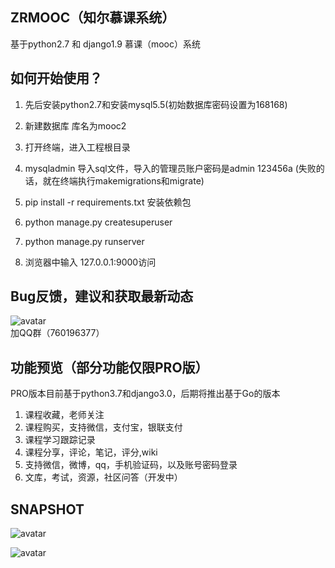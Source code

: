 ## ZRMOOC（知尔慕课系统）
基于python2.7 和 django1.9 慕课（mooc）系统


## 如何开始使用？
1. 先后安装python2.7和安装mysql5.5(初始数据库密码设置为168168)

2. 新建数据库 库名为mooc2

3. 打开终端，进入工程根目录

4. mysqladmin 导入sql文件，导入的管理员账户密码是admin 123456a
(失败的话，就在终端执行makemigrations和migrate)

5. pip install -r requirements.txt 安装依赖包

6. python manage.py createsuperuser

7. python manage.py runserver

8. 浏览器中输入 127.0.0.1:9000访问


## Bug反馈，建议和获取最新动态
![avatar](https://github.com/ZREDU-007/zrmooc/blob/master/qqg.png?raw=true)
<br/>
   加QQ群（760196377）

## 功能预览（部分功能仅限PRO版）
PRO版本目前基于python3.7和django3.0，后期将推出基于Go的版本

1. 课程收藏，老师关注
2. 课程购买，支持微信，支付宝，银联支付
3. 课程学习跟踪记录
4. 课程分享，评论，笔记，评分,wiki
5. 支持微信，微博，qq，手机验证码，以及账号密码登录
6. 文库，考试，资源，社区问答（开发中）

## SNAPSHOT
![avatar](https://github.com/ZREDU-007/zrmooc/blob/master/index.jpg?raw=true)

![avatar](https://github.com/ZREDU-007/zrmooc/blob/master/course_detail.jpg?raw=true)
